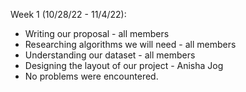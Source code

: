 Week 1 (10/28/22 - 11/4/22):
- Writing our proposal - all members
- Researching algorithms we will need - all members
- Understanding our dataset - all members
- Designing the layout of our project - Anisha Jog
- No problems were encountered. 